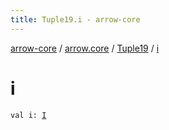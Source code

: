```yaml
---
title: Tuple19.i - arrow-core
---
```


[arrow-core](../../index.html) / [arrow.core](../index.html) / [Tuple19](index.html) / [i](./i.html)

# i

`val i: `[`I`](index.html#I)